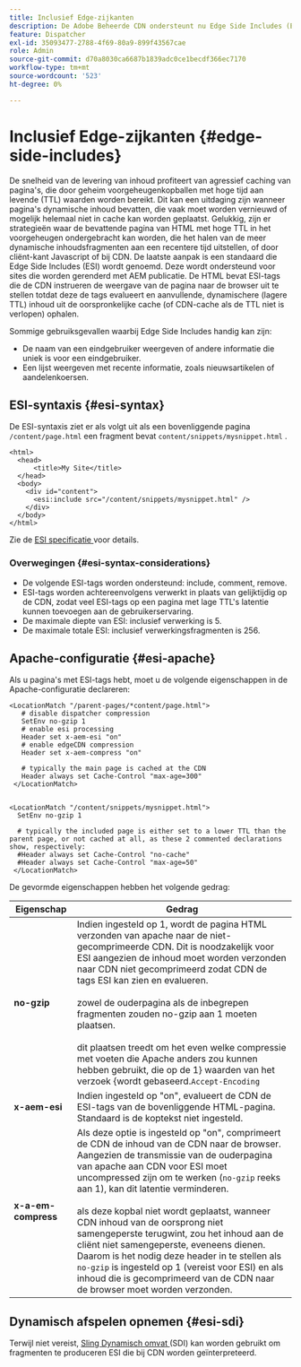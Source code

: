 ```yaml
---
title: Inclusief Edge-zijkanten
description: De Adobe Beheerde CDN ondersteunt nu Edge Side Includes (ESI), een opmaaktaal voor dynamische webinhoud-assemblage op randniveau.
feature: Dispatcher
exl-id: 35093477-2788-4f69-80a9-899f43567cae
role: Admin
source-git-commit: d70a8030ca6687b1839adc0ce1becdf366ec7170
workflow-type: tm+mt
source-wordcount: '523'
ht-degree: 0%

---
```


# Inclusief Edge-zijkanten {#edge-side-includes}

De snelheid van de levering van inhoud profiteert van agressief caching van pagina&#39;s, die door geheim voorgeheugenkopballen met hoge tijd aan levende (TTL) waarden worden bereikt. Dit kan een uitdaging zijn wanneer pagina&#39;s dynamische inhoud bevatten, die vaak moet worden vernieuwd of mogelijk helemaal niet in cache kan worden geplaatst. Gelukkig, zijn er strategieën waar de bevattende pagina van HTML met hoge TTL in het voorgeheugen ondergebracht kan worden, die het halen van de meer dynamische inhoudsfragmenten aan een recentere tijd uitstellen, of door cliënt-kant Javascript of bij CDN. De laatste aanpak is een standaard die Edge Side Includes (ESI) wordt genoemd. Deze wordt ondersteund voor sites die worden gerenderd met AEM publicatie. De HTML bevat ESI-tags die de CDN instrueren de weergave van de pagina naar de browser uit te stellen totdat deze de tags evalueert en aanvullende, dynamischere (lagere TTL) inhoud uit de oorspronkelijke cache (of CDN-cache als de TTL niet is verlopen) ophalen.

Sommige gebruiksgevallen waarbij Edge Side Includes handig kan zijn:

* De naam van een eindgebruiker weergeven of andere informatie die uniek is voor een eindgebruiker.
* Een lijst weergeven met recente informatie, zoals nieuwsartikelen of aandelenkoersen.

## ESI-syntaxis {#esi-syntax}

De ESI-syntaxis ziet er als volgt uit als een bovenliggende pagina `/content/page.html` een fragment bevat `content/snippets/mysnippet.html` .

```
<html>
  <head>
      <title>My Site</title>
  </head>
  <body>
    <div id="content">
      <esi:include src="/content/snippets/mysnippet.html" />
    </div>
  </body>
</html>
```

Zie de [ ESI specificatie ](https://www.w3.org/TR/esi-lang/) voor details.

### Overwegingen {#esi-syntax-considerations}

* De volgende ESI-tags worden ondersteund: include, comment, remove.
* ESI-tags worden achtereenvolgens verwerkt in plaats van gelijktijdig op de CDN, zodat veel ESI-tags op een pagina met lage TTL&#39;s latentie kunnen toevoegen aan de gebruikerservaring.
* De maximale diepte van ESI: inclusief verwerking is 5.
* De maximale totale ESI: inclusief verwerkingsfragmenten is 256.


## Apache-configuratie {#esi-apache}

Als u pagina&#39;s met ESI-tags hebt, moet u de volgende eigenschappen in de Apache-configuratie declareren:

```
<LocationMatch "/parent-pages/*content/page.html">
   # disable dispatcher compression
   SetEnv no-gzip 1
   # enable esi processing 
   Header set x-aem-esi "on"
   # enable edgeCDN compression
   Header set x-aem-compress "on"

   # typically the main page is cached at the CDN
   Header always set Cache-Control "max-age=300"
 </LocationMatch>


<LocationMatch "/content/snippets/mysnippet.html">
  SetEnv no-gzip 1

  # typically the included page is either set to a lower TTL than the parent page, or not cached at all, as these 2 commented declarations show, respectively:
  #Header always set Cache-Control "no-cache"
  #Header always set Cache-Control "max-age=50"
 </LocationMatch> 
```

De gevormde eigenschappen hebben het volgende gedrag:

| Eigenschap | Gedrag |
|-----------|--------------------------|
| **no-gzip** | Indien ingesteld op 1, wordt de pagina HTML verzonden van apache naar de niet-gecomprimeerde CDN. Dit is noodzakelijk voor ESI aangezien de inhoud moet worden verzonden naar CDN niet gecomprimeerd zodat CDN de tags ESI kan zien en evalueren.<br/><br/> zowel de ouderpagina als de inbegrepen fragmenten zouden no-gzip aan 1 moeten plaatsen.<br/><br/> dit plaatsen treedt om het even welke compressie met voeten die Apache anders zou kunnen hebben gebruikt, die op de 1} waarden van het verzoek {wordt gebaseerd.`Accept-Encoding` |
| **x-aem-esi** | Indien ingesteld op &quot;on&quot;, evalueert de CDN de ESI-tags van de bovenliggende HTML-pagina.  Standaard is de koptekst niet ingesteld. |
| **x-a-em-compress** | Als deze optie is ingesteld op &quot;on&quot;, comprimeert de CDN de inhoud van de CDN naar de browser. Aangezien de transmissie van de ouderpagina van apache aan CDN voor ESI moet uncompressed zijn om te werken (`no-gzip` reeks aan 1), kan dit latentie verminderen.<br/><br/> als deze kopbal niet wordt geplaatst, wanneer CDN inhoud van de oorsprong niet samengeperste terugwint, zou het inhoud aan de cliënt niet samengeperste, eveneens dienen. Daarom is het nodig deze header in te stellen als `no-gzip` is ingesteld op 1 (vereist voor ESI) en als inhoud die is gecomprimeerd van de CDN naar de browser moet worden verzonden. |

## Dynamisch afspelen opnemen {#esi-sdi}

Terwijl niet vereist, [ Sling Dynamisch omvat ](https://sling.apache.org/documentation/bundles/dynamic-includes.html) (SDI) kan worden gebruikt om fragmenten te produceren ESI die bij CDN worden geïnterpreteerd.
